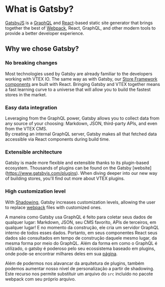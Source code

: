 # What is Gatsby?

[GatsbyJS](https://www.gatsbyjs.com/docs/) is a [GraphQL](https://graphql.org/) and [React](https://reactjs.org/)-based static site generator that brings together the best of [Webpack](https://webpack.js.org/), React, GraphQL, and other modern tools to provide a better developer experience. 

## Why we chose Gatsby?

### No breaking changes

Most technologies used by Gatsby are already familiar to the developers working with VTEX IO. The same way as with Gatsby, our [Store Framework components](https://developers.vtex.com/vtex-developer-docs/docs/what-is-store-framework) are built with React. Bringing Gatsby and VTEX together means a fast learning curve to a universe that will allow you to build the fastest stores in the market.

### Easy data integration

Leveraging from the GraphQL power, Gatsby allows you to collect data from any source of your choosing: Markdown, JSON, third-party APIs, and even from the VTEX CMS.  
By creating an internal GraphQL server, Gatsby makes all that fetched data accessible via React components during build time. 

### Extensible architecture

Gatsby is made more flexible and extensible thanks to its plugin-based ecosystem. Thousands of plugins can be found on the Gatsby [website] (https://www.gatsbyjs.com/plugins). When diving deeper into our new way of building stores, you'll find out more about VTEX plugins. 

### High customization level

With [Shadowing](https://www.gatsbyjs.com/docs/how-to/plugins-and-themes/shadowing/), Gatsby increases customization levels, allowing the user to replace [webpack](https://webpack.js.org/) files with customized ones.

A maneira como Gatsby usa GraphQL é feito para coletar seus dados de qualquer lugar: Markdown, JSON, seu CMS favorito, APIs de terceiros, em qualquer lugar! E no momento da construção, ele cria um servidor GraphQL interno de todos esses dados. Portanto, em seus componentes React seus dados são consultados em tempo de construção daquele mesmo lugar, da mesma forma por meio do GraphQL. Além da forma em como o GraphQL é utilizado, o gatsby é poderoso pelo seu ecossistema baseado em plugins, onde pode-se encontrar milhares deles em sua [página](https://www.gatsbyjs.com/plugins).

Além de podermos nos alavancar da arquitetura de plugins, também podemos aumentar nosso nível de personalização a partir de shadowing. Este recurso nos permite substituir um arquivo do `src` incluído no pacote webpack com seu próprio arquivo.
